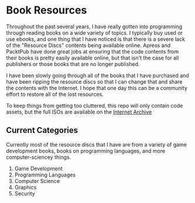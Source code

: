 # Book Resources

Throughout the past several years, I have really gotten into programming through reading books on a wide variety of topics.
I typically buy used or use ebooks, and one thing that I have noticed is that there is a severe lack of the "Resource Discs"
contents being available online. Apress and PacktPub have done great jobs at ensuring that the code contents from their books
is pretty easily available online, but that isn't the case for all publishers or those books that are no longer published.

I have been slowly going through all of the books that I have purchased and have been ripping the resource discs so that I
can change that and share the contents with the Internet. I hope that one day this can be a community effort to restore all
of the lost resources.

To keep things from getting too cluttered, this repo will only contain code assets, but the full ISOs are available on the
[Internet Archive](https://archive.org/details/ProgrammingBookResources)

## Current Categories

Currently most of the resource discs that I have are from a variety of game development books, books on programming languages,
and more computer-sciencey things.

1) Game Development
2) Programming Languages
3) Computer Science
4) Graphics
5) Security
